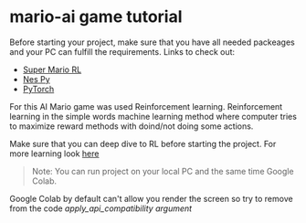 # mario-ai game tutorial

Before starting your project, make sure that you have all needed packeages and your PC can fulfill the requirements. Links to check out:
- [Super Mario RL](https://pypi.org/project/gym-super-mario-bros/)
- [Nes Py](https://pypi.org/project/nes-py/)
- [PyTorch](https://pytorch.org/get-started/locally/)

For this AI Mario game was used Reinforcement learning. Reinforcement learning in the simple words machine learning method where computer tries to maximize reward methods with doind/not doing some actions.

Make sure that you can deep dive to RL before starting the project. For more learning look [here](https://spinningup.openai.com/en/latest/spinningup/rl_intro3.html)

> Note: You can run project on your local PC and the same time Google Colab. 

Google Colab by default can't allow you render the screen so try to remove from the code *apply_api_compatibility argument*
